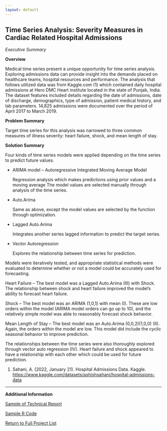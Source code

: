 ```yaml
---
layout: default
---
```


## Time Series Analysis: Severity Measures in Cardiac Related Hospital Admissions ###

_Executive Summary_

__Overview__

Medical time series present a unique opportunity for time series analysis. Exploring admissions data can
provide insight into the demands placed on healthcare teams, hospital resources and performance. The
analysis that follows utilized data was from Kaggle.com (1) which contained daily hospital admissions at
Hero DMC Heart institute located in the state of Punjab, India. The dataset features included details
regarding the date of admissions, date of discharge, demographics, type of admission, patient medical
history, and lab parameters. 14,825 admissions were documented over the period of April 2017 to March
2019.

__Problem Summary__

Target time series for this analysis was narrowed to three common measures of illness severity: heart
failure, shock, and mean length of stay. 

__Solution Summary__

Four kinds of time series models were applied depending on the time series to predict future values.

* ARIMA model – Autoregressive Integrated Moving Average Model

  Regression analysis which makes predictions using prior values and a moving average The model
  values are selected manually through analysis of the time series.
  
* Auto.Arima
  
  Same as above, except the model values are selected by the function through optimization.

* Lagged Auto.Arima
  
  Integrates another series lagged information to predict the target series.

* Vector Autoregression

  Explores the relationship between time series for prediction.
  
Models were iteratively tested, and appropriate statistical methods were evaluated to determine whether
or not a model could be accurately used for forecasting.

Heart Failure – The best model was a Lagged Auto.Arima (III) with Shock. The relationship
between shock and heart failure improved the model’s ability to forecast heart failure.

Shock – The best model was an ARIMA (1,0,1) with mean (I). These are low orders within the
model (ARIMA model orders can go up to 10), and the relatively simple model was able to reasonably
forecast shock behavior.

Mean Length of Stay – The best model was an Auto.Arima (0,0,2)(1,0,0) (II). Again, the orders
within the model are low. This model did include the cyclic seasonal behavior to improve prediction.

The relationships between the time series were also thoroughly explored through vector auto regression
(IV). Heart failure and shock appeared to have a relationship with each other which could be used for
future prediction.

1)  Sahani, A. (2022, January 21). Hospital Admissions Data. Kaggle.
  https://www.kaggle.com/datasets/ashishsahani/hospital-admissions-data 

_____________________________________________________________________________________________________

__Additional Information__

[Sample of Technical Report](./tsa_ctech.html)

[Sample R Code](./tsa_rcode.html)

[Return to Full Project List](./)
